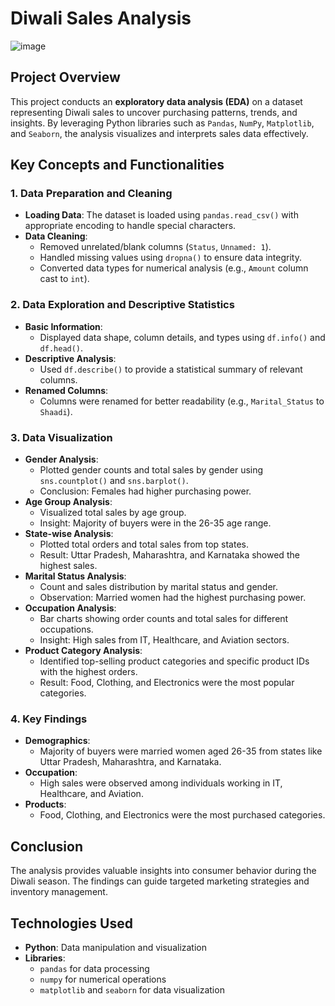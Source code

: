 # Diwali Sales Analysis

![image](https://github.com/user-attachments/assets/911b26f1-4d36-471e-86d1-a584b378211c)


## Project Overview
This project conducts an **exploratory data analysis (EDA)** on a dataset representing Diwali sales to uncover purchasing patterns, trends, and insights. By leveraging Python libraries such as `Pandas`, `NumPy`, `Matplotlib`, and `Seaborn`, the analysis visualizes and interprets sales data effectively.

## Key Concepts and Functionalities

### 1. Data Preparation and Cleaning
- **Loading Data**: The dataset is loaded using `pandas.read_csv()` with appropriate encoding to handle special characters.
- **Data Cleaning**:
  - Removed unrelated/blank columns (`Status`, `Unnamed: 1`).
  - Handled missing values using `dropna()` to ensure data integrity.
  - Converted data types for numerical analysis (e.g., `Amount` column cast to `int`).

### 2. Data Exploration and Descriptive Statistics
- **Basic Information**:
  - Displayed data shape, column details, and types using `df.info()` and `df.head()`.
- **Descriptive Analysis**:
  - Used `df.describe()` to provide a statistical summary of relevant columns.
- **Renamed Columns**:
  - Columns were renamed for better readability (e.g., `Marital_Status` to `Shaadi`).

### 3. Data Visualization
- **Gender Analysis**:
  - Plotted gender counts and total sales by gender using `sns.countplot()` and `sns.barplot()`.
  - Conclusion: Females had higher purchasing power.
- **Age Group Analysis**:
  - Visualized total sales by age group.
  - Insight: Majority of buyers were in the 26-35 age range.
- **State-wise Analysis**:
  - Plotted total orders and total sales from top states.
  - Result: Uttar Pradesh, Maharashtra, and Karnataka showed the highest sales.
- **Marital Status Analysis**:
  - Count and sales distribution by marital status and gender.
  - Observation: Married women had the highest purchasing power.
- **Occupation Analysis**:
  - Bar charts showing order counts and total sales for different occupations.
  - Insight: High sales from IT, Healthcare, and Aviation sectors.
- **Product Category Analysis**:
  - Identified top-selling product categories and specific product IDs with the highest orders.
  - Result: Food, Clothing, and Electronics were the most popular categories.

### 4. Key Findings
- **Demographics**:
  - Majority of buyers were married women aged 26-35 from states like Uttar Pradesh, Maharashtra, and Karnataka.
- **Occupation**:
  - High sales were observed among individuals working in IT, Healthcare, and Aviation.
- **Products**:
  - Food, Clothing, and Electronics were the most purchased categories.

## Conclusion
The analysis provides valuable insights into consumer behavior during the Diwali season. The findings can guide targeted marketing strategies and inventory management.

## Technologies Used
- **Python**: Data manipulation and visualization
- **Libraries**:
  - `pandas` for data processing
  - `numpy` for numerical operations
  - `matplotlib` and `seaborn` for data visualization

